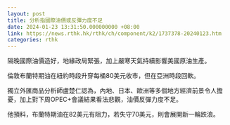 ```yaml
---
layout: post
title: 分析指國際油價或反彈力度不足
date: 2024-01-23 13:31:50.000000000 +08:00
link: https://news.rthk.hk/rthk/ch/component/k2/1737378-20240123.htm
categories: rthk
---
```


隔晚國際油價造好，地緣政局緊張，加上嚴寒天氣持續影響美國原油生產。

倫敦布蘭特期油在紐約時段升穿每桶80美元收市，但在亞洲時段回軟。

獨立外匯商品分析師盧楚仁認為，內地、日本、歐洲等多個地方經濟前景令人擔憂，加上對下周OPEC+會議結果看法悲觀，油價反彈力度不足。

他預料，布蘭特期油在82美元有阻力，若失守70美元，則會展開新一輪跌浪。
